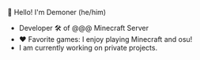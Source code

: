 🌟 Hello! I'm Demoner (he/him)
- Developer 🛠️ of @@@ Minecraft Server
- ❤️ Favorite games: I enjoy playing Minecraft and osu!
- I am currently working on private projects.
